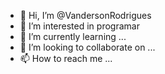 - 👋 Hi, I’m @VandersonRodrigues
- 👀 I’m interested in programar
- 🌱 I’m currently learning ...
- 💞️ I’m looking to collaborate on ...
- 📫 How to reach me ...

<!---
VandersonRodrigues/VandersonRodrigues is a ✨ special ✨ repository because its `README.md` (this file) appears on your GitHub profile.
You can click the Preview link to take a look at your changes.
--->

